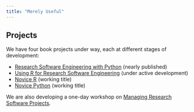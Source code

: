 ```yaml
---
title: "Merely Useful"
---
```


## Projects

We have four book projects under way, each at different stages of development:

- [Research Software Engineering with Python](https://merely-useful.github.io/py-rse/) (nearly published)
- [Using R for Research Software Engineering](https://merely-useful.github.io/r-rse/) (under active development)
- [Novice R](https://merely-useful.github.io/novice-r/) (working title)
- [Novice Python](https://merely-useful.github.io/novice-python/) (working title)

We are also developing a one-day workshop on [Managing Research Software Projects](https://merely-useful.tech/mrsp/).